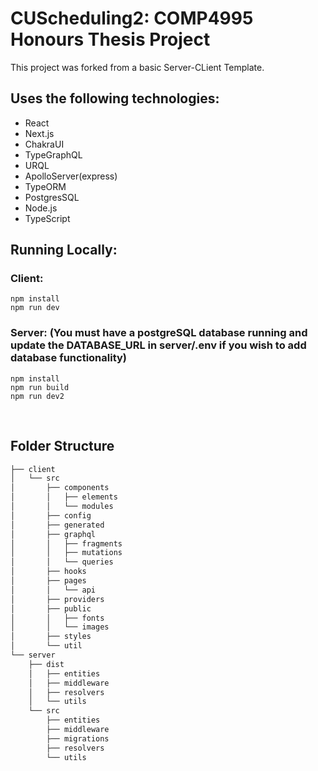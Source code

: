 # CUScheduling2: COMP4995 Honours Thesis Project

This project was forked from a basic Server-CLient Template.

## Uses the following technologies:

- React
- Next.js
- ChakraUI
- TypeGraphQL
- URQL
- ApolloServer(express)
- TypeORM
- PostgresSQL
- Node.js
- TypeScript
  <br>

## Running Locally:

### <b>Client:</b>

```
npm install
npm run dev
```

### <b>Server:</b> (You must have a postgreSQL database running and update the DATABASE_URL in server/.env if you wish to add database functionality)

```
npm install
npm run build
npm run dev2
```

<br>

## Folder Structure

```bash
├── client
│   └── src
│       ├── components
│       │   ├── elements
│       │   └── modules
│       ├── config
│       ├── generated
│       ├── graphql
│       │   ├── fragments
│       │   ├── mutations
│       │   └── queries
│       ├── hooks
│       ├── pages
│       │   └── api
│       ├── providers
│       ├── public
│       │   ├── fonts
│       │   └── images
│       ├── styles
│       └── util
└── server
    ├── dist
    │   ├── entities
    │   ├── middleware
    │   ├── resolvers
    │   └── utils
    └── src
        ├── entities
        ├── middleware
        ├── migrations
        ├── resolvers
        └── utils
```
